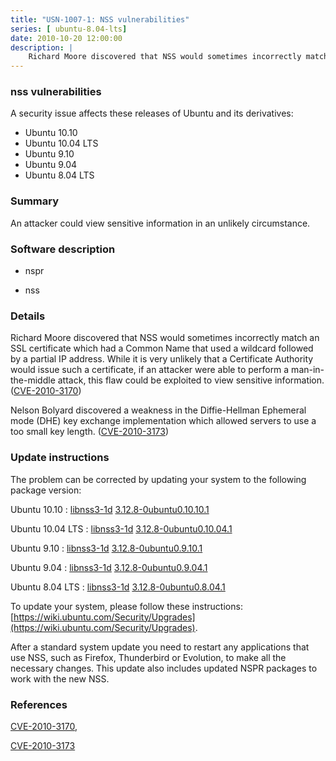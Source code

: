 ```yaml
---
title: "USN-1007-1: NSS vulnerabilities"
series: [ ubuntu-8.04-lts]
date: 2010-10-20 12:00:00
description: |
    Richard Moore discovered that NSS would sometimes incorrectly match an SSL certificate which had a Common Name that used a wildcard followed by a partial IP address. While it is very unlikely that a Certificate Authority would issue such a certificate, if an attacker were able to perform a man-in-the-middle attack, this flaw could be exploited to view sensitive information. ([CVE-2010-3170](http://people.ubuntu.com/~ubuntu-security/cve/CVE-2010-3170))
--- 
```

 
### nss vulnerabilities

A security issue affects these releases of Ubuntu and its derivatives:

* Ubuntu 10.10
* Ubuntu 10.04 LTS
* Ubuntu 9.10
* Ubuntu 9.04
* Ubuntu 8.04 LTS

### Summary

An attacker could view sensitive information in an unlikely circumstance. 

### Software description

* nspr 

* nss 

### Details

Richard Moore discovered that NSS would sometimes incorrectly match an SSL certificate which had a Common Name that used a wildcard followed by a partial IP address. While it is very unlikely that a Certificate Authority would issue such a certificate, if an attacker were able to perform a man-in-the-middle attack, this flaw could be exploited to view sensitive information. ([CVE-2010-3170](http://people.ubuntu.com/~ubuntu-security/cve/CVE-2010-3170))

Nelson Bolyard discovered a weakness in the Diffie-Hellman Ephemeral mode (DHE) key exchange implementation which allowed servers to use a too small key length. ([CVE-2010-3173](http://people.ubuntu.com/~ubuntu-security/cve/CVE-2010-3173)) 

### Update instructions

The problem can be corrected by updating your system to the following package version:

Ubuntu 10.10
 : [libnss3-1d](https://launchpad.net/ubuntu/+source/nss) <span> [3.12.8-0ubuntu0.10.10.1](https://launchpad.net/ubuntu/+source/nss/3.12.8-0ubuntu0.10.10.1) </span> 

Ubuntu 10.04 LTS
 : [libnss3-1d](https://launchpad.net/ubuntu/+source/nss) <span> [3.12.8-0ubuntu0.10.04.1](https://launchpad.net/ubuntu/+source/nss/3.12.8-0ubuntu0.10.04.1) </span> 

Ubuntu 9.10
 : [libnss3-1d](https://launchpad.net/ubuntu/+source/nss) <span> [3.12.8-0ubuntu0.9.10.1](https://launchpad.net/ubuntu/+source/nss/3.12.8-0ubuntu0.9.10.1) </span> 

Ubuntu 9.04
 : [libnss3-1d](https://launchpad.net/ubuntu/+source/nss) <span> [3.12.8-0ubuntu0.9.04.1](https://launchpad.net/ubuntu/+source/nss/3.12.8-0ubuntu0.9.04.1) </span> 

Ubuntu 8.04 LTS
 : [libnss3-1d](https://launchpad.net/ubuntu/+source/nss) <span> [3.12.8-0ubuntu0.8.04.1](https://launchpad.net/ubuntu/+source/nss/3.12.8-0ubuntu0.8.04.1) </span> 

To update your system, please follow these instructions: [https://wiki.ubuntu.com/Security/Upgrades](https://wiki.ubuntu.com/Security/Upgrades).

After a standard system update you need to restart any applications that use NSS, such as Firefox, Thunderbird or Evolution, to make all the necessary changes. This update also includes updated NSPR packages to work with the new NSS. 

### References

 [CVE-2010-3170](http://people.ubuntu.com/~ubuntu-security/cve/CVE-2010-3170), 

 [CVE-2010-3173](http://people.ubuntu.com/~ubuntu-security/cve/CVE-2010-3173)
 
